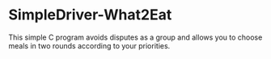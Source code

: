 # SimpleDriver-What2Eat
This simple C program avoids disputes as a group and allows you to choose meals in two rounds according to your priorities.
